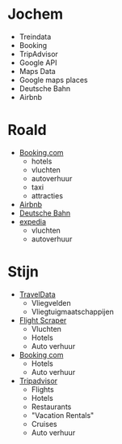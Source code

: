 # Jochem
- Treindata
- Booking
- TripAdvisor
- Google API
- Maps Data
- Google maps places
- Deutsche Bahn
- Airbnb

# Roald
- [Booking.com](https://rapidapi.com/DataCrawler/api/booking-com15/playground/apiendpoint_6767dbac-969b-4230-8d26-f8b007bb8094)
  - hotels
  - vluchten
  - autoverhuur
  - taxi
  - attracties
- [Airbnb](https://rapidapi.com/DataCrawler/api/airbnb19)
- [Deutsche Bahn](https://rapidapi.com/3b-data-3b-data-default/api/deutsche-bahn1/playground/apiendpoint_ee8cce38-539c-4de6-8ceb-e02ea663ad82)
- [expedia](https://rapidapi.com/DataCrawler/api/expedia13/playground/apiendpoint_acfd80aa-aa44-480b-9e8f-db46132272a7)
  - vluchten
  - autoverhuur

# Stijn
- [TravelData](https://rapidapi.com/Idatatravel/api/traveldata/playground/apiendpoint_0c4064d7-5b81-4f2a-9c46-f43ca7e27279)
  - Vliegvelden
  - Vliegtuigmaatschappijen
- [Flight Scraper](https://rapidapi.com/ntd119/api/sky-scanner3/playground/apiendpoint_2e6853eb-ddcb-4faf-8528-f18168fae61e) 
  - Vluchten
  - Hotels
  - Auto verhuur
- [Booking com](https://rapidapi.com/tipsters/api/booking-com/playground/apiendpoint_1c88f066-34db-4d2c-abaf-178de00c0a08)
  - Hotels
  - Auto verhuur
- [Tripadvisor](https://rapidapi.com/DataCrawler/api/tripadvisor16/playground/apiendpoint_b0128f2a-67c5-4bbd-9369-721cc7170f9c)
  - Flights
  - Hotels
  - Restaurants
  - "Vacation Rentals"
  - Cruises
  - Auto verhuur